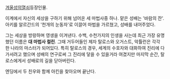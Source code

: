 [겨울성의열쇠](%EA%B2%A8%EC%9A%B8%EC%84%B1%EC%9D%98%20%EC%97%B4%EC%87%A0.md)등장인물.

이계에서 자신의 세상을 구하기 위해 넘어온 세 마법사중 하나. 맡은 성배는 '바람의 잔'. 아키를 알르간드의 '천개의 눈동자'로 이끌어
마법을 가르쳤고, 성배를 내어주었다.  

그는 세상을 방랑하며 영생을 이겨낸다. 수백, 수천가지의 인생을 사는데 최근 가장 유명했던 이름은 **대 마법사 컬린**. 그때 거두어들인
제자 탈로스와 오거스트, 악튤런은 각각 한 나라의 마스터가 되어있다. 특히 탈로스의 경우, 세계의 수호자와 대화하여 진리에 다가서려고 했으며
성배의 연구로써 그 진리에 닿을 수 있을거라 여겼지만 마지막 순간, 탈로스에게서 성배로의 길을 닫아버린다.

엔딩에서 두 친우와 함께 아킨을 찾아오며 끝난다.  

